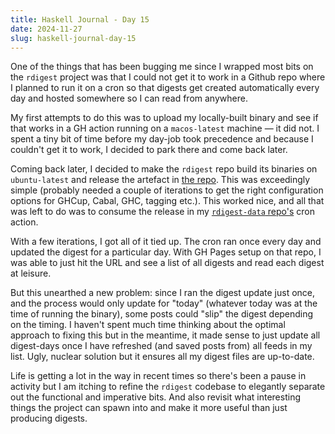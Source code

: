 ```yaml
---
title: Haskell Journal - Day 15
date: 2024-11-27
slug: haskell-journal-day-15
---
```


One of the things that has been bugging me since I wrapped most bits on the `rdigest` project was that I could not get it to work in a Github repo where I planned to run it on a cron so that digests get created automatically every day and hosted somewhere so I can read from anywhere.

My first attempts to do this was to upload my locally-built binary and see if that works in a GH action running on a `macos-latest` machine — it did not. I spent a tiny bit of time before my day-job took precedence and because I couldn't get it to work, I decided to park there and come back later.

Coming back later, I decided to make the `rdigest` repo build its binaries on `ubuntu-latest` and release the artefact in [the repo](https://github.com/chandru89new/rdigest/releases). This was exceedingly simple (probably needed a couple of iterations to get the right configuration options for GHCup, Cabal, GHC, tagging etc.). This worked nice, and all that was left to do was to consume the release in my [`rdigest-data` repo's](https://github.com/chandru89new/rdigest-data) cron action.

With a few iterations, I got all of it tied up. The cron ran once every day and updated the digest for a particular day. With GH Pages setup on that repo, I was able to just hit the URL and see a list of all digests and read each digest at leisure.

But this unearthed a new problem: since I ran the digest update just once, and the process would only update for "today" (whatever today was at the time of running the binary), some posts could "slip" the digest depending on the timing. I haven't spent much time thinking about the optimal approach to fixing this but in the meantime, it made sense to just update all digest-days once I have refreshed (and saved posts from) all feeds in my list. Ugly, nuclear solution but it ensures all my digest files are up-to-date.

Life is getting a lot in the way in recent times so there's been a pause in activity but I am itching to refine the `rdigest` codebase to elegantly separate out the functional and imperative bits. And also revisit what interesting things the project can spawn into and make it more useful than just producing digests.
